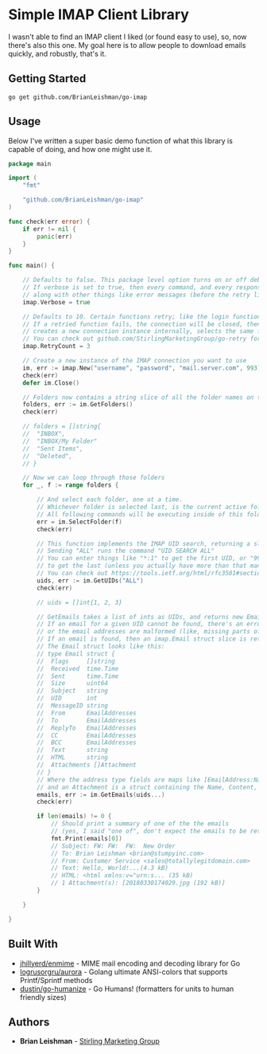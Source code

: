 ﻿# Simple IMAP Client Library

I wasn't able to find an IMAP client I liked (or found easy to use), so, now there's also this one. My goal here is to allow people to download emails quickly, and robustly, that's it.

## Getting Started

```shell
go get github.com/BrianLeishman/go-imap
```

## Usage

Below I've written a super basic demo function of what this library is capable of doing, and how one might use it.

```go
package main

import (
	"fmt"

	"github.com/BrianLeishman/go-imap"
)

func check(err error) {
	if err != nil {
		panic(err)
	}
}

func main() {

	// Defaults to false. This package level option turns on or off debugging output, essentially.
	// If verbose is set to true, then every command, and every response, is printed,
	// along with other things like error messages (before the retry limit is reached)
	imap.Verbose = true

	// Defaults to 10. Certain functions retry; like the login function, and the new connection function.
	// If a retried function fails, the connection will be closed, then the program sleeps for an increasing amount of time,
	// creates a new connection instance internally, selects the same folder, and retries the failed command(s).
	// You can check out github.com/StirlingMarketingGroup/go-retry for the retry implementation being used
	imap.RetryCount = 3

	// Create a new instance of the IMAP connection you want to use
	im, err := imap.New("username", "password", "mail.server.com", 993)
	check(err)
	defer im.Close()

	// Folders now contains a string slice of all the folder names on the connection
	folders, err := im.GetFolders()
	check(err)

	// folders = []string{
	// 	"INBOX",
	// 	"INBOX/My Folder"
	// 	"Sent Items",
	// 	"Deleted",
	// }

	// Now we can loop through those folders
	for _, f := range folders {

		// And select each folder, one at a time.
		// Whichever folder is selected last, is the current active folder.
		// All following commands will be executing inside of this folder
		err = im.SelectFolder(f)
		check(err)

		// This function implements the IMAP UID search, returning a slice of ints
		// Sending "ALL" runs the command "UID SEARCH ALL"
		// You can enter things like "*:1" to get the first UID, or "999999999:*"
		// to get the last (unless you actually have more than that many emails)
		// You can check out https://tools.ietf.org/html/rfc3501#section-6.4.4 for more
		uids, err := im.GetUIDs("ALL")
		check(err)

		// uids = []int{1, 2, 3}

		// GetEmails takes a list of ints as UIDs, and returns new Email objects.
		// If an email for a given UID cannot be found, there's an error parsing its body,
		// or the email addresses are malformed (like, missing parts of the address), then it is skipped
		// If an email is found, then an imap.Email struct slice is returned with the information from the email.
		// The Email struct looks like this:
		// type Email struct {
		// 	Flags     []string
		// 	Received  time.Time
		// 	Sent      time.Time
		// 	Size      uint64
		// 	Subject   string
		// 	UID       int
		// 	MessageID string
		// 	From      EmailAddresses
		// 	To        EmailAddresses
		// 	ReplyTo   EmailAddresses
		// 	CC        EmailAddresses
		// 	BCC       EmailAddresses
		// 	Text      string
		// 	HTML      string
		//	Attachments []Attachment
		// }
		// Where the address type fields are maps like [EmailAddress:Name EmailAddress2:Name2]
		// and an Attachment is a struct containing the Name, Content, and the MimeType (both as strings)
		emails, err := im.GetEmails(uids...)
		check(err)

		if len(emails) != 0 {
			// Should print a summary of one of the the emails
			// (yes, I said "one of", don't expect the emails to be returned in any particular order)
			fmt.Print(emails[0])
			// Subject: FW: FW:  FW:  New Order
			// To: Brian Leishman <brian@stumpyinc.com>
			// From: Customer Service <sales@totallylegitdomain.com>
			// Text: Hello, World!...(4.3 kB)
			// HTML: <html xmlns:v="urn:s... (35 kB)
			// 1 Attachment(s): [20180330174029.jpg (192 kB)]
		}

	}

}
```

## Built With

- [jhillyerd/enmime](github.com/jhillyerd/enmime) - MIME mail encoding and decoding library for Go
- [logrusorgru/aurora](github.com/logrusorgru/aurora) - Golang ultimate ANSI-colors that supports Printf/Sprintf methods
- [dustin/go-humanize](github.com/dustin/go-humanize) - Go Humans! (formatters for units to human friendly sizes)

## Authors

- **Brian Leishman** - [Stirling Marketing Group](https://github.com/StirlingMarketingGroup)
 
 
 
 
 
 
 
 
 
 
 
 
 
 
 
 
 
 
 
 
 
 
 
 
 
 
 
 
 
 
 
 
 
 
 
 
 
 
 
 
 
 
 
 
 
 
 
 
 
 
 
 
 
 
 
 
 
 
 
 
 
 
 
 
 
 
